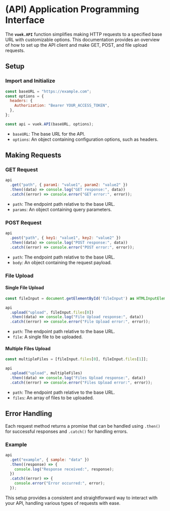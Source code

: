 # (API) Application Programming Interface

The **`vuek.API`** function simplifies making HTTP requests to a specified base URL with customizable options. This documentation provides an overview of how to set up the API client and make GET, POST, and file upload requests.

## Setup

### Import and Initialize

```js
const baseURL = "https://example.com";
const options = {
  headers: {
    Authorization: "Bearer YOUR_ACCESS_TOKEN",
  },
};

const api = vuek.API(baseURL, options);
```

- `baseURL`: The base URL for the API.
- `options`: An object containing configuration options, such as headers.

## Making Requests

### GET Request

```js
api
  .get("path", { param1: "value1", param2: "value2" })
  .then((data) => console.log("GET response:", data))
  .catch((error) => console.error("GET error:", error));
```

- `path`: The endpoint path relative to the base URL.
- `params`: An object containing query parameters.

### POST Request

```js
api
  .post("path", { key1: "value1", key2: "value2" })
  .then((data) => console.log("POST response:", data))
  .catch((error) => console.error("POST error:", error));
```

- `path`: The endpoint path relative to the base URL.
- `body`: An object containing the request payload.

### File Upload

#### Single File Upload

```js
const fileInput = document.getElementById('fileInput') as HTMLInputElement;

api
  .upload("upload", fileInput.files[0])
  .then((data) => console.log("File Upload response:", data))
  .catch((error) => console.error("File Upload error:", error));
```

- `path`: The endpoint path relative to the base URL.
- `file`: A single file to be uploaded.

#### Multiple Files Upload

```js
const multipleFiles = [fileInput.files[0], fileInput.files[1]];

api
  .upload("upload", multipleFiles)
  .then((data) => console.log("Files Upload response:", data))
  .catch((error) => console.error("Files Upload error:", error));
```

- `path`: The endpoint path relative to the base URL.
- `files`: An array of files to be uploaded.

## Error Handling

Each request method returns a promise that can be handled using `.then()` for successful responses and `.catch()` for handling errors.

### Example

```js
api
  .get("example", { sample: "data" })
  .then((response) => {
    console.log("Response received:", response);
  })
  .catch((error) => {
    console.error("Error occurred:", error);
  });
```

This setup provides a consistent and straightforward way to interact with your API, handling various types of requests with ease.
